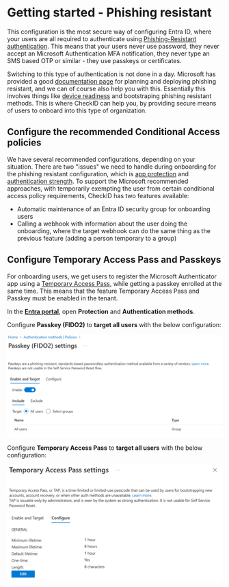 

# Getting started - Phishing resistant

This configuration is the most secure way of configuring Entra ID, where your users are all required to authenticate using [Phishing-Resistant authentication](https://learn.microsoft.com/en-us/entra/identity/authentication/how-to-plan-prerequisites-phishing-resistant-passwordless-authentication). This means that your users never use password, they never accept an Microsoft Authentication MFA notification, they never type an SMS based OTP or similar - they use passkeys or certificates.

Switching to this type of authentication is not done in a day. Microsoft has provided a good [documentation page](https://learn.microsoft.com/en-us/entra/identity/authentication/how-to-deploy-phishing-resistant-passwordless-authentication) for planning and deploying phishing resistant, and we can of course also help you with this. Essentially this involves things like [device readiness](https://learn.microsoft.com/en-us/entra/identity/authentication/how-to-deploy-phishing-resistant-passwordless-authentication#plan-device-readiness) and bootstraping phishing resistant methods. This is where CheckID can help you, by providing secure means of users to onboard into this type of organization.

## Configure the recommended Conditional Access policies

We have several recommended configurations, depending on your situation. There are two "issues" we need to handle during onboarding for the phishing resistant configuration, which is [app protection](Conditional-Access/Require-Approved-Or-Protected-App-Policy.md) and [authentication strength](Conditional-Access/Authentication-Strength.md). To support the Microsoft recommended approaches, with temporarily exempting the user from certain conditional access policy requirements, CheckID has two features available:

- Automatic maintenance of an Entra ID security group for onboarding users
- Calling a webhook with information about the user doing the onboarding, where the target webhook can do the same thing as the previous feature (adding a person temporary to a group)

## Configure Temporary Access Pass and Passkeys

For onboarding users, we get users to register the Microsoft Authenticator app using a [Temporary Access Pass](https://learn.microsoft.com/en-us/entra/identity/authentication/howto-authentication-temporary-access-pass), while getting a passkey enrolled at the same time. This means that the feature Temporary Access Pass and Passkey must be enabled in the tenant.

In the [**Entra portal**](https://entra.microsoft.com/#home), open **Protection** and **Authentication methods**. 

Configure **Passkey (FIDO2)** to **target all users** with the below configuration:

![alt text](image.png)

Configure **Temporary Access Pass** to **target all users** with the below configuration:

![alt text](image-2.png)